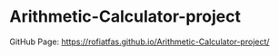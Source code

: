 # Arithmetic-Calculator-project
GitHub Page:  https://rofiatfas.github.io/Arithmetic-Calculator-project/
